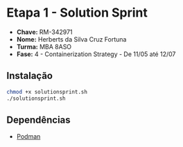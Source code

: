 # Etapa 1 - Solution Sprint

- **Chave:** RM-342971
- **Nome:** Herberts da Silva Cruz Fortuna
- **Turma:** MBA 8ASO
- **Fase:** 4 - Containerization Strategy - De 11/05 até 12/07

## Instalação

```sh
chmod +x solutionsprint.sh
./solutionsprint.sh
```

## Dependências

- [Podman](https://podman.io/getting-started/installation)
